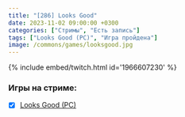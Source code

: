 ```yaml
---
title: "[286] Looks Good"
date: 2023-11-02 09:00:00 +0300
categories: ["Стримы", "Есть запись"]
tags: ["Looks Good (PC)", "Игра пройдена"]
image: /commons/games/looksgood.jpg
---
```


{% include embed/twitch.html id='1966607230' %}

### Игры на стриме:
+ [x] [Looks Good (PC)](/tags/looks-good-pc)

